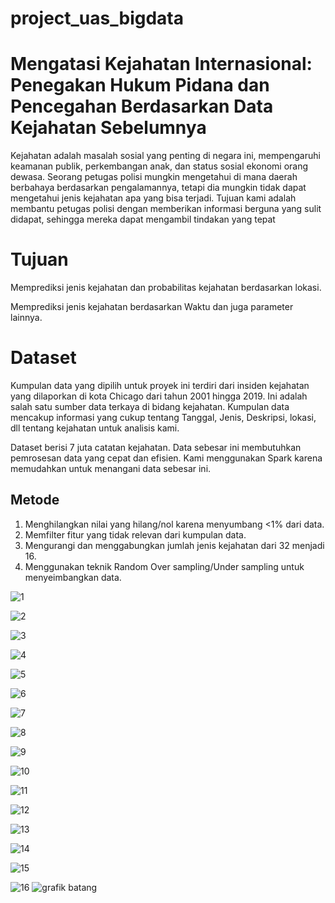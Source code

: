 # project_uas_bigdata
# Mengatasi Kejahatan Internasional: Penegakan Hukum Pidana dan Pencegahan Berdasarkan Data Kejahatan Sebelumnya
Kejahatan adalah masalah sosial yang penting di negara ini, mempengaruhi keamanan publik, perkembangan anak, dan status sosial ekonomi orang dewasa. Seorang petugas polisi mungkin mengetahui di mana daerah berbahaya berdasarkan pengalamannya, tetapi dia mungkin tidak dapat mengetahui jenis kejahatan apa yang bisa terjadi. Tujuan kami adalah membantu petugas polisi dengan memberikan informasi berguna yang sulit didapat, sehingga mereka dapat mengambil tindakan yang tepat

# Tujuan
Memprediksi jenis kejahatan dan probabilitas kejahatan berdasarkan lokasi.

Memprediksi jenis kejahatan berdasarkan Waktu dan juga parameter lainnya.

# Dataset
Kumpulan data yang dipilih untuk proyek ini terdiri dari insiden kejahatan yang dilaporkan di kota Chicago dari tahun 2001 hingga 2019. Ini adalah salah satu sumber data terkaya di bidang kejahatan. Kumpulan data mencakup informasi yang cukup tentang Tanggal, Jenis, Deskripsi, lokasi, dll tentang kejahatan untuk analisis kami.

Dataset berisi 7 juta catatan kejahatan. Data sebesar ini membutuhkan pemrosesan data yang cepat dan efisien. Kami menggunakan Spark karena memudahkan untuk menangani data sebesar ini.

## Metode
1. Menghilangkan nilai yang hilang/nol karena menyumbang <1% dari data.
2. Memfilter fitur yang tidak relevan dari kumpulan data.
3. Mengurangi dan menggabungkan jumlah jenis kejahatan dari 32 menjadi 16.
4. Menggunakan teknik Random Over sampling/Under sampling untuk menyeimbangkan data.

![1](https://github.com/donykrn/project_uas_bigdata/assets/107750653/842df851-d054-4884-b8fe-a14cbad785c3)

![2](https://github.com/donykrn/project_uas_bigdata/assets/107750653/543a129c-9a93-4a6f-b004-3f795a531822)

![3](https://github.com/donykrn/project_uas_bigdata/assets/107750653/985b7d24-b28b-4b9c-89cb-8c781ad32cb6)

![4](https://github.com/donykrn/project_uas_bigdata/assets/107750653/c457ed65-5496-4785-b619-e1aaecb369a7)

![5](https://github.com/donykrn/project_uas_bigdata/assets/107750653/c84f26d4-d887-4c8f-bfa6-8b9b85b9fddf)

![6](https://github.com/donykrn/project_uas_bigdata/assets/107750653/a569224c-8563-4d5b-b5b9-37b6af293c1e)

![7](https://github.com/donykrn/project_uas_bigdata/assets/107750653/664fd5cc-67af-4e16-ac88-8ecdc56f0c15)

![8](https://github.com/donykrn/project_uas_bigdata/assets/107750653/bfb00bb6-2fba-491e-8bba-21c34e70059d)

![9](https://github.com/donykrn/project_uas_bigdata/assets/107750653/18213dcf-ee2e-46c2-bf08-722ac0d4cb80)

![10](https://github.com/donykrn/project_uas_bigdata/assets/107750653/f581c9fe-19cd-40c2-9728-9b8b5706f1a5)

![11](https://github.com/donykrn/project_uas_bigdata/assets/107750653/41dc21ca-fab1-4056-bb8d-72fb39c6a411)

![12](https://github.com/donykrn/project_uas_bigdata/assets/107750653/8fa20d83-b051-4a70-81d3-d98f5e7082e7)

![13](https://github.com/donykrn/project_uas_bigdata/assets/107750653/574075d9-5250-404d-b9bb-8691b4b6c1ce)

![14](https://github.com/donykrn/project_uas_bigdata/assets/107750653/f4a3469c-40bd-4933-9a4c-3b2b7e3f3f26)

![15](https://github.com/donykrn/project_uas_bigdata/assets/107750653/9bba1ed2-2cb8-4694-882a-a111ea9839e5)

![16](https://github.com/donykrn/project_uas_bigdata/assets/107750653/23fc97fc-f2b3-4cd7-9c83-ab8e14df5723)
![grafik batang](https://github.com/donykrn/project_uas_bigdata/assets/107750653/258824ee-3edb-4cf8-a35d-098759537291)


